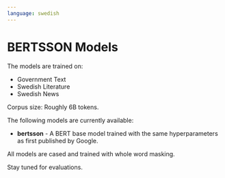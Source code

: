 ```yaml
---
language: swedish
---
```


# BERTSSON Models

The models are trained on:
- Government Text
- Swedish Literature
- Swedish News

Corpus size: Roughly 6B tokens.

The following models are currently available:

- **bertsson** - A BERT base model trained with the same hyperparameters as first published by Google.

All models are cased and trained with whole word masking.

Stay tuned for evaluations. 
